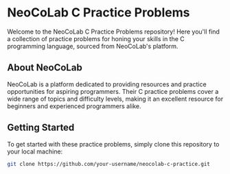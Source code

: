 # NeoCoLab C Practice Problems

Welcome to the NeoCoLab C Practice Problems repository! Here you'll find a collection of practice problems for honing your skills in the C programming language, sourced from NeoCoLab's platform.

## About NeoCoLab

NeoCoLab is a platform dedicated to providing resources and practice opportunities for aspiring programmers. Their C practice problems cover a wide range of topics and difficulty levels, making it an excellent resource for beginners and experienced programmers alike.

## Getting Started

To get started with these practice problems, simply clone this repository to your local machine:

```bash
git clone https://github.com/your-username/neocolab-c-practice.git
```

